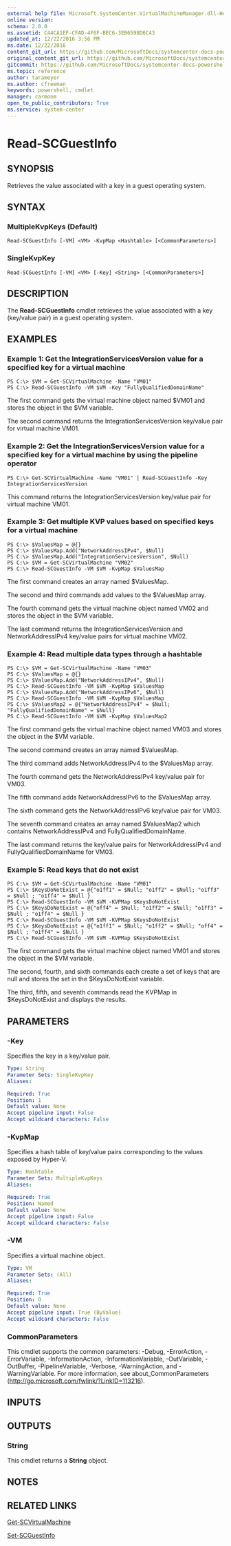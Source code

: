 ```yaml
---
external help file: Microsoft.SystemCenter.VirtualMachineManager.dll-Help.xml
online version: 
schema: 2.0.0
ms.assetid: C44CA1EF-CFAD-4F6F-BEC6-3EB6598D6C43
updated_at: 12/22/2016 3:56 PM
ms.date: 12/22/2016
content_git_url: https://github.com/MicrosoftDocs/systemcenter-docs-powershell/blob/master/systemcenter-cmdlets/SystemCenter2016/VirtualMachineManager/vlatest/Read-SCGuestInfo.md
original_content_git_url: https://github.com/MicrosoftDocs/systemcenter-docs-powershell/blob/master/systemcenter-cmdlets/SystemCenter2016/VirtualMachineManager/vlatest/Read-SCGuestInfo.md
gitcommit: https://github.com/MicrosoftDocs/systemcenter-docs-powershell/blob/96e5647587661652225fbdd2c797cd4d59d542bc/systemcenter-cmdlets/SystemCenter2016/VirtualMachineManager/vlatest/Read-SCGuestInfo.md
ms.topic: reference
author: tarameyer
ms.author: cfreeman
keywords: powershell, cmdlet
manager: carmonm
open_to_public_contributors: True
ms.service: system-center
---
```


# Read-SCGuestInfo

## SYNOPSIS
Retrieves the value associated with a key in a guest operating system.

## SYNTAX

### MultipleKvpKeys (Default)
```
Read-SCGuestInfo [-VM] <VM> -KvpMap <Hashtable> [<CommonParameters>]
```

### SingleKvpKey
```
Read-SCGuestInfo [-VM] <VM> [-Key] <String> [<CommonParameters>]
```

## DESCRIPTION
The **Read-SCGuestInfo** cmdlet retrieves the value associated with a key (key/value pair) in a guest operating system.

## EXAMPLES

### Example 1: Get the IntegrationServicesVersion value for a specified key for a virtual machine
```
PS C:\> $VM = Get-SCVirtualMachine -Name "VM01"
PS C:\> Read-SCGuestInfo -VM $VM -Key "FullyQualifiedDomainName"
```

The first command gets the virtual machine object named $VM01 and stores the object in the $VM variable.

The second command returns the IntegrationServicesVersion key/value pair for virtual machine VM01.

### Example 2: Get the IntegrationServicesVersion value for a specified key for a virtual machine by using the pipeline operator
```
PS C:\> Get-SCVirtualMachine -Name "VM01" | Read-SCGuestInfo -Key IntegrationServicesVersion
```

This command returns the IntegrationServicesVersion key/value pair for virtual machine VM01.

### Example 3: Get multiple KVP values based on specified keys for a virtual machine
```
PS C:\> $ValuesMap = @{}
PS C:\> $ValuesMap.Add("NetworkAddressIPv4", $Null)
PS C:\> $ValuesMap.Add("IntegrationServicesVersion", $Null)
PS C:\> $VM = Get-SCVirtualMachine "VM02" 
PS C:\> Read-SCGuestInfo -VM $VM -KvpMap $ValuesMap
```

The first command creates an array named $ValuesMap.

The second and third commands add values to the $ValuesMap array.

The fourth command gets the virtual machine object named VM02 and stores the object in the $VM variable.

The last command returns the IntegrationServicesVersion and NetworkAddressIPv4 key/value pairs for virtual machine VM02.

### Example 4: Read multiple data types through a hashtable
```
PS C:\> $VM = Get-SCVirtualMachine -Name "VM03"
PS C:\> $ValuesMap = @{}
PS C:\> $ValuesMap.Add("NetworkAddressIPv4", $Null)
PS C:\> Read-SCGuestInfo -VM $VM -KvpMap $ValuesMap
PS C:\> $ValuesMap.Add("NetworkAddressIPv6", $Null)
PS C:\> Read-SCGuestInfo -VM $VM -KvpMap $ValuesMap
PS C:\> $ValuesMap2 = @{"NetworkAddressIPv4" = $Null; "FullyQualifiedDomainName" = $Null}
PS C:\> Read-SCGuestInfo -VM $VM -KvpMap $ValuesMap2
```

The first command gets the virtual machine object named VM03 and stores the object in the $VM variable.

The second command creates an array named $ValuesMap.

The third command adds NetworkAddressIPv4 to the $ValuesMap array.

The fourth command gets the NetworkAddressIPv4 key/value pair for VM03.

The fifth command adds NetworkAddressIPv6 to the $ValuesMap array.

The sixth command gets the NetworkAddressIPv6 key/value pair for VM03.

The seventh command creates an array named $ValuesMap2 which contains NetworkAddressIPv4 and FullyQualifiedDomainName.

The last command returns the key/value pairs for NetworkAddressIPv4 and FullyQualifiedDomainName for VM03.

### Example 5: Read keys that do not exist
```
PS C:\> $VM = Get-SCVirtualMachine -Name "VM01"
PS C:\> $KeysDoNotExist = @{"o1ff1" = $Null; "o1ff2" = $Null; "o1ff3" = $Null ; "o1ff4" = $Null }
PS C:\> Read-SCGuestInfo -VM $VM -KVPMap $KeysDoNotExist 
PS C:\> $KeysDoNotExist = @{"off4" = $Null; "o1ff2" = $Null; "o1ff3" = $Null ; "o1ff4" = $Null }
PS C:\> Read-SCGuestInfo -VM $VM -KVPMap $KeysDoNotExist 
PS C:\> $KeysDoNotExist = @{"o1ff1" = $Null; "o1ff2" = $Null; "off4" = $Null ; "o1ff4" = $Null }
PS C:\> Read-SCGuestInfo -VM $VM -KVPMap $KeysDoNotExist
```

The first command gets the virtual machine object named VM01 and stores the object in the $VM variable.

The second, fourth, and sixth commands each create a set of keys that are null and stores the set in the $KeysDoNotExist variable.

The third, fifth, and seventh commands read the KVPMap in $KeysDoNotExist and displays the results.

## PARAMETERS

### -Key
Specifies the key in a key/value pair.

```yaml
Type: String
Parameter Sets: SingleKvpKey
Aliases: 

Required: True
Position: 1
Default value: None
Accept pipeline input: False
Accept wildcard characters: False
```

### -KvpMap
Specifies a hash table of key/value pairs corresponding to the values exposed by Hyper-V.

```yaml
Type: Hashtable
Parameter Sets: MultipleKvpKeys
Aliases: 

Required: True
Position: Named
Default value: None
Accept pipeline input: False
Accept wildcard characters: False
```

### -VM
Specifies a virtual machine object.

```yaml
Type: VM
Parameter Sets: (All)
Aliases: 

Required: True
Position: 0
Default value: None
Accept pipeline input: True (ByValue)
Accept wildcard characters: False
```

### CommonParameters
This cmdlet supports the common parameters: -Debug, -ErrorAction, -ErrorVariable, -InformationAction, -InformationVariable, -OutVariable, -OutBuffer, -PipelineVariable, -Verbose, -WarningAction, and -WarningVariable. For more information, see about_CommonParameters (http://go.microsoft.com/fwlink/?LinkID=113216).

## INPUTS

## OUTPUTS

### String
This cmdlet returns a **String** object.

## NOTES

## RELATED LINKS

[Get-SCVirtualMachine](xref:SystemCenter2016/VirtualMachineManager/vlatest/Get-SCVirtualMachine.md)

[Set-SCGuestInfo](xref:SystemCenter2016/VirtualMachineManager/vlatest/Set-SCGuestInfo.md)


